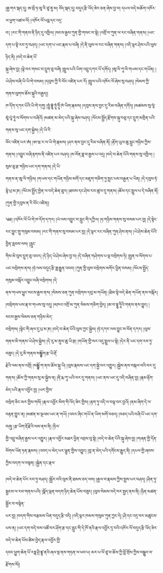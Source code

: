 ﻿  
།རྒྱ་གར་སྐད་དུ། ཨ་མྲྀ་ཏ་མཱ་རི་ཙཱ་ནཱ་མ། བོད་སྐད་དུ། བདུད་རྩི་འོད་ཟེར་ཅན་ཞེས་བྱ་བ། དཔལ་བདེ་མཆོག་འཁོར་ལ་ཕྱག་འཚལ་ལོ། །འཁོར་ལོ་པདྨ་དང་འདྲ་  
བ༑ །རང་གི་གནས་ནི་ཉིད་དུ་འཁྱིལ། །སངས་རྒྱས་ཀུན་གྱི་གསང་བ་སྟེ། །འགྲོ་བ་ཀུན་ལ་རང་བཞིན་གནས། །ཡང་དག་པ་སྟེ་རབ་ཏུ་བཤད། །ཡང་དག་པ་ཡང་རྣམ་པ་བཞི། །དེ་ནི་ལུས་ལ་རང་བཞིན་གནས། །འདི་ལྟར་ཤེས་པའི་ལུས་ཉིད་ནི། །བདེ་བ་ཆེན་པོ་  
སྐུ་ཞེས་བྱ། །ལྟེ་བར་གསང་བ་དྲུག་ཅུ་བཞི། །སྤྲུལ་པའི་ཡིག་འབྲུ་དཀར་པོ་དགོད། །ཨཱ་ལི་ཀཱ་ལི་གཡས་དང་གཡོན། །ཡེ་ཤེས་བཞི་ཡི་ཡི་གེ་བསམ། །དབུས་ཀྱི་རི་བོང་འཛིན་པར་རོ། །སྤྲུལ་པའི་འཁོར་ལོ་ཞེས་སུ་བཤད། །སེམས་ཀྱི་གནས་ལུགས་ཆོས་སྐུའི་བརྒྱད།།  
ཁ་དོག་དཀར་པོའི་ཡི་གེ་དགུ། །ཧཱུཾ་བྷཱུཾ་ཏྲཱཾ་ཧྲཱིཾ་ཁཾ་ཡིག་རྣམས། །དབུས་ནས་བྱང་དུ་རིམ་བཞིན་དགོད། །མཚམས་སུ་ལཱཾ་མཱཾ་པཱཾ་ཏཱཾ་ལ་སོགས་པ་བཞིའོ། །མཚན་མ་མེད་པའི་སྐུ་ཞེས་བཤད། །ལོངས་སྤྱོད་རྫོགས་སྐུ་བཅུ་དང་དྲུག་མགྲིན་པའི་གནས་སུ་ཡང་དག་སྐྱེས། །དེ་ཡི་རི་  
བོང་འཛིན་པར་ཨཾ། །ཨ་ཝ་ར་ལ་ཡི་གེ་རྣམས། །ཤར་ནས་བྱང་དུ་རིམ་བཞིན་ནོ། །རྟོག་ཡུལ་ཆུ་རླུང་གཉིས་ཀྱིས་གནས། །འབྱུང་བཞི་རྟགས་ནི་འཛིན་པར་བཤད། །ས་བོན་ཟླ་བ་རྒྱས་པ་འདྲ། །བདེ་བ་ཆེན་པོའི་གནས་སུ་འཁྱིལ། །སུམ་ཅུ་རྩ་གཉིས་ཡང་དག་གནས། །དེ་ཡི་  
གནས་ན་ཨཱ་ལི་གཉིས། །གཡས་དང་གཡོན་གཉིས་མགོ་དང་མཇུག་གཅིག་ཏུ་སྤྲང་པས་བརྒྱན་པ་ཡིན། །དེ་དབུས་ཧཾ་སྟེ་པྲ་མ་ཎ། །ལོངས་སྤྱོད་གྱེན་ལ་བདེ་ཆེན་ཐུར། །ཐབས་དང་ཤེས་རབ་ཚུལ་དུ་གནས། །ཆོས་དང་སྤྲུལ་པ་དེ་བཞིན་ནོ། །ཀུན་གྱི་དབུས་ན་རི་བོང་འཛིན།།  
  
༄༅། །འཁོར་ལོ་ཡི་གེ་ཁ་དོག་དཀར། །ཡཾ་ལས་འབྱུང་བ་རླུང་གི་དཀྱིལ། །ཧ་གཉིས་གནས་སུ་བསམ་པར་བྱ། །དེ་སྟེང་རང་བྱུང་གྲུ་གསུམ་བསམ། །རང་གི་གནས་སུ་བསམ་པར་བྱ། །དེ་ལྟར་རང་བཞིན་ཀུན་ཤེས་ནས། །ཡེ་ཤེས་ཆེན་པོའི་བྱིན་རླབས་ལས། །རླུང་  
གིས་མེ་བུས་དྲུག་ཅུ་འབར། །དེ་ཉིད་ཡེ་ཤེས་ཞེས་བྱ་བ། །དེ་བཞིན་གཤེགས་པ་ལྔ་བསྲེགས་ཏེ། །སྤྱན་ལ་སོགས་པ་ཡང་བསྲེགས་ནས། །ཧཾ་ལས་བདུད་རྩི་ཟླ་རྒྱུན་འབབ། །ཀུན་གྱི་ལུས་བསྲེགས་མགོར་ཕྱིན་བསམ། །ལོངས་སྤྱོད་གསུམ་བསྐོར་འབྱུང་བཞི་བསྲེགས། །དེ་  
ནས་གཡས་ཕྱུང་སངས་རྒྱས་ནས། །སེམས་ཅན་ཀུན་བསྲེགས་དབུ་མ་གཡོན། །ཐིམ་སྟེ་བདེ་ཆེན་གཡོན་ནས་བསྐོར། །བསྲེགས་པས་རྣ་བ་གཡས་སུ་འདུ། །མཁའ་འགྲོ་མ་ཀུན་སེམས་གཅིག་བྱེད། །ཨ་བ་དྷཱུ་ཏཱིའི་གནས་ནས་བྱུང། །སངས་རྒྱས་སེམས་ཅན་གཉིས་མེད་  
བསྲེགས། །སྟེང་གི་ཞལ་དུ་པྲ་མ་ཎ། །བདེ་བ་ཆེན་པོའི་ལུས་ཀྱང་སྐྱེས། །ཧཾ་དཀར་ལས་བྱུང་ས་བོན་དཀར། །ལུས་གནས་མི་གནས་ཡེ་ཤེས་སྐྱེས། །དེ་རུ་མ་ནུས་ཆུ་ཡི་རྩ། །གཡོན་གྱི་སར་འདུ་སྤྲུལ་པ་སྟེ། །དེར་ནི་ཡང་དག་རབ་ཏུ་བཟུང། །དེ་རུ་མི་གནས་སམྦྷོག་རྩ་ཡི་རྡོ་  
རྗེའི་ལམ་ནས་འགྲོ། །སམྦྷོ་ག་ནས་ཆོས་སྐུ་ཡི། །ལུས་རྣམས་ཡང་དག་སྐྱེ་བར་འགྱུར། །སྐྱེས་ནས་བསྐལ་བའི་བར་དུ་གནས། །ཆོས་ཀྱི་གནས་སུ་མ་སྐྱེས་ན། །ནི་རྨ་ཀཱ་ཡའི་བར་དུ་གནས། །ཡང་ནས་ཡང་དུ་འདི་བཞིན་བྱ། །རྣམ་རྟོག་མེད་པའི་རྣལ་འབྱོར་བྱ། །ཡར་གྱིས་  
བསྲེག་ཅིང་མར་གྱིས་གསོ། །རྣལ་འབྱོར་མིག་གི་འོད་ཟེར་གྱིས། །རྟག་ཏུ་འདི་ལ་བལྟ་བར་བྱའོ། །ནམ་ཞིག་དེ་ལ་བརྟན་གྱུར་ན། །མཚན་མ་ལྔའམ་ཡང་ན་གཡོ། །འབར་ཞིང་གཡོ་ན་ཡིག་མགོ་བཅད། །བཅད་པའི་བཞི་པོ་ཡང་དག་བཞུ། །རྩ་ཡིག་རྡོ་རྗེའི་ལམ་ནས་ནི། །ཏིལ་  
གྱི་འབྲུ་བཞིན་རྒྱས་པར་འགྱུར། །རྣལ་འབྱོར་མཐར་ཕྱིན་འབྲས་བུ་སྟེ། །བདེ་བ་ཆེན་པོའི་སྐུ་ཞེས་བྱ། །གཞན་གྱི་དོན་སོགས་ཡོན་ཏན་རྣམས། །འབད་པ་མེད་པར་ལྷུན་གྱིས་འབྱུང། །བླ་ན་མེད་པའི་དགོངས་རྒྱུད་ནི། །དཔལ་གྱི་ཞབས་ཀྱིས་བདག་ལ་བསྟན། །སྐྱེན་དང་རྣལ་  
  
།བདེ་བ་ཆེན་པོར་རབ་ཏུ་བཤད། །སྦྱོར་བའི་ལུས་ནི་ཐམས་ཅད་ལས། །རྒྱལ་བ་རྣམས་ཀྱིས་སྤྲས་པར་བཤད། །ཤིན་ཏུ་སྦྱངས་ལ་རབ་གནས་པའི། །སྣོད་ལྡན་བདག་ཉིད་ཆེན་པོས་བཟུང། །ལུས་སེམས་བདེ་བར་སྤྱད་ནས་ནི། །ཉིན་མཚན་སྦྱོར་བ་བསྟེན་  
པར་བྱ། །བདག་གིས་བརྩམས་ཡིན་བདུད་རྩི་འདི། །འདི་ལྟར་ཁམས་གསུམ་ཀུན་ཀྱང་དེ། །ཤི་དང་འདྲ་བར་མཚུངས་པས་ན། །ཡང་དག་བདེ་བས་འཚོ་བར་ཤོག་རྩ་དང་རླུང་གི་དེ་ཁོ་ནའི་རྣལ་འབྱོར་དྲ་བའི་འཁོར་ལོ་བདུད་རྩི་འོད་ཟེར་བདེ་བ་ཆེན་པོས་ཚིམ་བྱེད་རྣལ་འབྱོར་གྱི་  
དབང་ཕྱུག་ཆེན་པོ་རཏྣ་ཤྲི་ཛྙཱ་ནའི་ཞལ་སྔ་ནས་གཏན་ལ་ཕབ་པ། མར་པ་ལོ་ཙཱ་བ་ཆོས་ཀྱི་བློ་གྲོས་ཀྱིས་བསྒྱུར་བ་རྫོགས་སོ།།  
  
  
